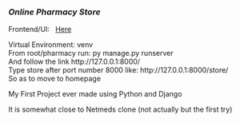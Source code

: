<h3> <i>Online Pharmacy Store </i></h3>
<p>Frontend/UI: &nbsp;&nbsp;<a href="https://shikhar-bajpai.github.io/Pharmacy/">Here</a></p>
Virtual Environment: venv <br>
From root/pharmacy run: py manage.py runserver <br>
And follow the link http://127.0.0.1:8000/  <br>
Type store after port number 8000 like: http://127.0.0.1:8000/store/  <br>
So as to move to homepage <br>


My First Project ever made using Python and Django<br>

It is somewhat close to Netmeds clone (not actually but the first try) <br>

